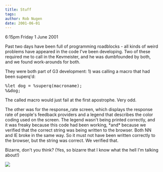 ```yaml
---
title: Stuff
tags: 
author: Rob Nugen
date: 2001-06-01
---
```


<p class=date>6:15pm Friday 1 June 2001</p>

<p>Past two days have been full of programming
roadblocks - all kinds of weird problems have appeared
in the code I've been developing.  Two of these
required me to call in the Kevmeister, and he was
dumbfounded by both, and we found work-arounds for
both.</p>

<p>They were both part of G3 development: 1) was
calling a macro that had been superq'd:</p>

<pre>
%let dog = %superq(macroname);
%&dog;
</pre>

<p>The called macro would just fail at the first
apostrophe.  Very odd.</p>

<p>The other was for the response_rate screen, which
displays the response rate of people's feedback
providers and a legend that describes the color coding
used on the screen.  The legend wasn't being printed
correctly, and it was freaky because this code had
been working, *and* because we verified that the
correct string was being written to the browser.  Both
NN and IE broke in the same way.  So it must not have
been written correctly to the browser, but the string
was correct.  We verified that.</p>

<p>Bizarre, don't you think?  (Yes, so bizarre that I
know what the hell I'm talking about!)</p>

<p><img src="/images/rob/wL-ROB.gif"/></p>
